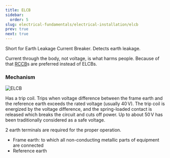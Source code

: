 ```yaml
---
title: ELCB
sidebar:
  order: 5
slug: electrical-fundamentals/electrical-installation/elcb
prev: true
next: true
---
```


Short for Earth Leakage Current Breaker. Detects earth leakage.

Current through the body, not voltage, is what harms people. Because of that
[RCCB](/electrical-fundamentals/electrical-installation/rccb)s are preferred
instead of ELCBs.

### Mechanism

![ELCB](/electrical/elcb.jpg)

Has a trip coil. Trips when voltage difference between the frame earth and the
reference earth exceeds the rated voltage (usually $40\,\text{V}$). The trip
coil is energized by the voltage difference, and the spring-loaded contact is
released which breaks the circuit and cuts off power. Up to about $50\,\text{V}$
has been traditionally considered as a safe voltage.

2 earth terminals are required for the proper operation.

- Frame earth: to which all non-conducting metallic parts of equipment are
  connected
- Reference earth
